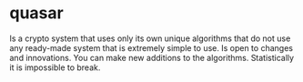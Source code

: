 # quasar
Is a crypto system that uses only its own unique algorithms that do not use any ready-made system that is extremely simple to use. Is open to changes and innovations. You can make new additions to the algorithms. Statistically it is impossible to break.
